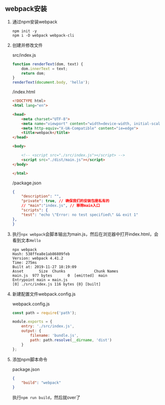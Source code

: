 ## webpack安装

1. 通过npm安装webpack

    ```
    npm init -y
    npm i -D webpack webpack-cli
    ```

1. 创建并修改文件

    src/index.js
    ```javascript
    function renderText(dom, text) {
        dom.innerText = text;
        return dom;
    }
    renderText(document.body, 'hello');
    ```
    /index.html
    ```html
    <!DOCTYPE html>
    <html lang="en">

    <head>
        <meta charset="UTF-8">
        <meta name="viewport" content="width=device-width, initial-scale=1.0">
        <meta http-equiv="X-UA-Compatible" content="ie=edge">
        <title>webpack</title>
    </head>

    <body>

        <!-- <script src="./src/index.js"></script> -->
        <script src="./dist/main.js"></script>
    </body>

    </html>
    ```
    /package.json
    ```json
    {
        "description": "",
        "private": true, // 确保我们的安装包是私有的
        // "main":"index.js", // 移除main入口
        "scripts": {
        "test": "echo \"Error: no test specified\" && exit 1"
    },
    }
    ```

1. 执行`npx webpack`会脚本输出为main.js，然后在浏览器中打开index.html，会看到文本`Hello`
    
    ```
    npx webpack
    Hash: 538ffea8e1ab86809feb
    Version: webpack 4.41.2
    Time: 275ms
    Built at: 2019-11-27 18:19:09
    Asset       Size  Chunks             Chunk Names
    main.js  977 bytes       0  [emitted]  main
    Entrypoint main = main.js
    [0] ./src/index.js 116 bytes {0} [built]
    ```

1. 新建配置文件webpack.config.js

    webpack.config.js
    ```js
    const path = require('path');

    module.exports = {
        entry: './src/index.js',
        output: {
            filename: 'bundle.js',
            path: path.resolve(__dirname, 'dist')
        }
    };
    ```

1. 添加npm脚本命令

    package.json
    ```json
    {
        "build": "webpack"
    }
    ```
    执行`npm run build`，然后就over了

## 